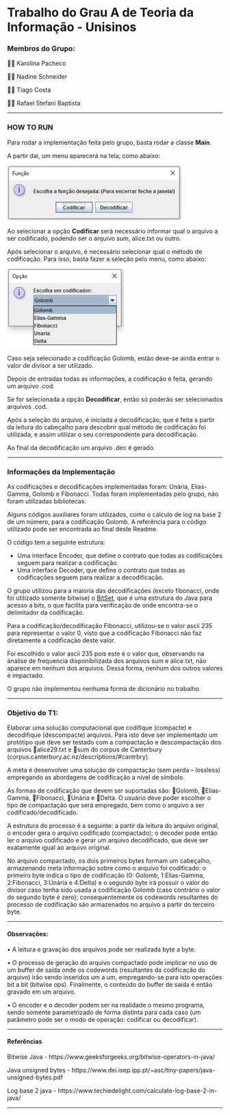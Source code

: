 <h1>Trabalho do Grau A de Teoria da Informação - Unisinos</h1>

<h3>Membros do Grupo:</h3>

<p>👩‍🎓 Karolina Pacheco</p>
<p>👩‍🎓 Nadine Schneider</p>
<p>👨‍🎓 Tiago Costa</p>
<p>👨‍🎓 Rafael Stefani Baptista</p>
<hr>


### HOW TO RUN

Para rodar a implementação feita pelo grupo, basta rodar a classe **Main**. 

A partir dai, um menu aparecerá na tela, como abaixo:


![menu](images/menu.png)


Ao selecionar a opção **Codificar** será necessário informar qual o arquivo a ser codificado, podendo ser o arquivo sum, alice.txt ou outro. 

Após selecionar o arquivo, é necessário selecionar qual o método de codificação. Para isso, basta fazer a seleção pelo menu, como abaixo: 

![menu](images/codificacoes.png)

Caso seja selecionado a codificação Golomb, então deve-se ainda entrar o valor de divisor a ser utilizado.

Depois de entradas todas as informações, a codificação é feita, gerando um arquivo .cod.


Se for selecionada a opção **Decodificar**, então só poderão ser selecionados arquivos .cod. 

Após a seleção do arquivo, é iniciada a decodificação, que é feita a partir da leitura do cabeçalho para descobrir qual método de codificação foi utilizada, e assim utilizar o seu correspondente para decodificação.

Ao final da decodificação um arquivo .dec é gerado.

<hr>

### Informações da Implementação

As codificações e decodificações implementadas foram: Unária, Elias-Gamma, Golomb e Fibonacci. Todas foram implementadas pelo grupo, não foram utilizadas bibliotecas.

Alguns códigos auxiliares foram utilizados, como o cálculo de log na base 2 de um número, para a codificação Golomb. A referência para o código utilizado pode ser encontrada ao final deste Readme.

O código tem a seguinte estrutura:

- Uma interface Encoder, que define o contrato que todas as codificações seguem para realizar a codificação.
- Uma interface Decoder, que define o contrato que todas as codificações seguem para realizar a decodificação.

O grupo utilizou para a maioria das decodificações (exceto fibonacci, onde foi utilizado somente bitwise) o [BitSet](https://docs.oracle.com/javase/7/docs/api/java/util/BitSet.html), que é uma estrutura do Java para acesso a bits, o que facilita para verificação de onde encontra-se o delimitador da codificação.

Para a codificação/decodificação Fibonacci, utilizou-se o valor ascii 235 para representar o valor 0, visto que a codificação Fibonacci não faz diretamente a codificação deste valor.

Foi escolhido o valor ascii 235 pois este é o valor que, observando na ánalise de frequencia disponibilizada dos arquivos sum e alice.txt, não aparece em nenhum dos arquivos. Dessa forma, nenhum dos outros valores é impactado.

O grupo não implementou nenhuma forma de dicionário no trabalho.

<hr>
<h3>Objetivo do T1:</h3>

<p>Elaborar uma solução computacional que codifique (compacte) e decodifique (descompacte) arquivos. Para isto deve ser implementado um protótipo que deve ser testado com a compactação e descompactação dos arquivos 📄alice29.txt e 📄sum do corpus de Canterbury (corpus.canterbury.ac.nz/descriptions/#cantrbry).
  
A meta é desenvolver uma solução de compactação (sem perda – lossless) empregando as abordagens de codificação a nível de símbolo. 

As formas de codificação que devem ser suportadas são: 📘Golomb, 📗Elias-Gamma, 📕Fibonacci, 📒Unária e 📙Delta. O usuário deve poder escolher o tipo de compactação que será empregado, bem como o arquivo a ser codificado/decodificado.

A estrutura do processo é a seguinte: a partir da leitura do arquivo original, o encoder gera o arquivo codificado (compactado); o decoder pode então ler o arquivo codificado e gerar um arquivo decodificado, que deve ser exatamente igual ao arquivo original.</p>

<p>No arquivo compactado, os dois primeiros bytes formam um cabeçalho, armazenando meta informação sobre como o arquivo foi codificado: o primeiro byte indica o tipo de codificação (0: Golomb, 1:Elias-Gamma, 2:Fibonacci, 3:Unária e 4:Delta) e o segundo byte irá possuir o valor do divisor caso tenha sido usada a codificação Golomb (caso contrário o valor do segundo byte é zero); consequentemente os codewords resultantes do processo de codificação são armazenados no arquivo a partir do terceiro byte.</p>
<hr>
<h4>Observações:</h4>
<p>• A leitura e gravação dos arquivos pode ser realizada byte a byte.</p>

<p>• O processo de geração do arquivo compactado pode implicar no uso de um buffer de saída onde os codewords (resultantes da codificação do arquivo) irão sendo inseridos um a um, empregando-se para isto operações bit a bit (bitwise ops). Finalmente, o conteúdo do buffer de saída é então gravado em um arquivo.</p>

<p>• O encoder e o decoder podem ser na realidade o mesmo programa, sendo somente parametrizado de forma distinta para cada caso (um parâmetro pode ser o modo de operação: codificar ou decodificar).</p>

<hr>
<h4>Referências</h4>
<p>Bitwise Java - https://www.geeksforgeeks.org/bitwise-operators-in-java/</p>
<p>Java unsigned bytes - https://www.dei.isep.ipp.pt/~asc/tiny-papers/java-unsigned-bytes.pdf</p>
<p>Log base 2 java - https://www.techiedelight.com/calculate-log-base-2-in-java/</p>
<hr>
